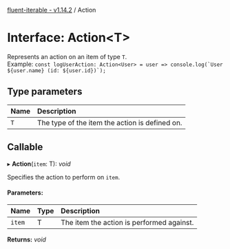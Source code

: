 [fluent-iterable - v1.14.2](../README.md) / Action

# Interface: Action<T\>

Represents an action on an item of type `T`.<br>
  Example: ``const logUserAction: Action<User> = user => console.log(`User ${user.name} (id: ${user.id})`);``

## Type parameters

Name | Description |
:------ | :------ |
`T` | The type of the item the action is defined on.    |

## Callable

▸ **Action**(`item`: T): *void*

Specifies the action to perform on `item`.

#### Parameters:

Name | Type | Description |
:------ | :------ | :------ |
`item` | T | The item the action is performed against.    |

**Returns:** *void*
